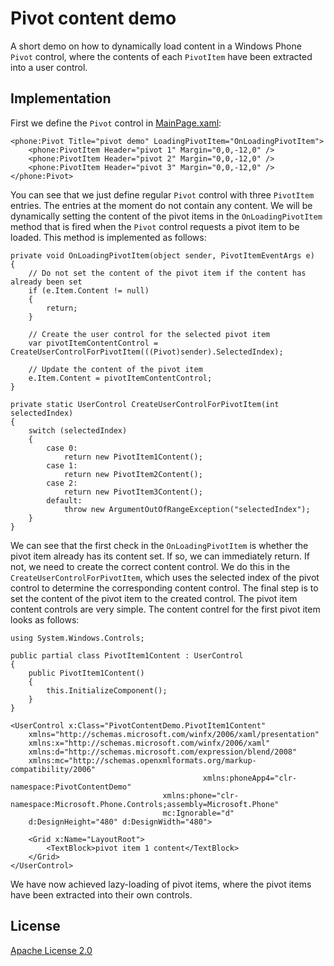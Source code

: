 # Pivot content demo
A short demo on how to dynamically load content in a Windows Phone `Pivot` control, where the contents of each `PivotItem` have been extracted into a user control.

## Implementation
First we define the `Pivot` control in [MainPage.xaml](PivotContentDemo/MainPage.xaml.cs):

    <phone:Pivot Title="pivot demo" LoadingPivotItem="OnLoadingPivotItem">
        <phone:PivotItem Header="pivot 1" Margin="0,0,-12,0" />
        <phone:PivotItem Header="pivot 2" Margin="0,0,-12,0" />
        <phone:PivotItem Header="pivot 3" Margin="0,0,-12,0" />
    </phone:Pivot> 

You can see that we just define regular `Pivot` control with three `PivotItem` entries. The entries at the moment do not contain any content. We will be dynamically setting the content of the pivot items in the `OnLoadingPivotItem` method that is fired when the `Pivot` control requests a pivot item to be loaded. This method is implemented as follows:

    private void OnLoadingPivotItem(object sender, PivotItemEventArgs e)
    {
        // Do not set the content of the pivot item if the content has already been set
        if (e.Item.Content != null)
        {
            return;
        }

        // Create the user control for the selected pivot item
        var pivotItemContentControl = CreateUserControlForPivotItem(((Pivot)sender).SelectedIndex);

        // Update the content of the pivot item
        e.Item.Content = pivotItemContentControl;
    }

    private static UserControl CreateUserControlForPivotItem(int selectedIndex)
    {
        switch (selectedIndex)
        {
            case 0:
                return new PivotItem1Content();
            case 1:
                return new PivotItem2Content();
            case 2:
                return new PivotItem3Content();
            default:
                throw new ArgumentOutOfRangeException("selectedIndex");
        }
    }

We can see that the first check in the `OnLoadingPivotItem` is whether the pivot item already has its content set. If so, we can immediately return. If not, we need to create the correct content control. We do this in the `CreateUserControlForPivotItem`, which uses the selected index of the pivot control to determine the corresponding content control. The final step is to set the content of the pivot item to the created control. The pivot item content controls are very simple. The content contrel for the first pivot item looks as follows:

    using System.Windows.Controls;

    public partial class PivotItem1Content : UserControl
    {
        public PivotItem1Content()
        {
            this.InitializeComponent();
        }
    }

    <UserControl x:Class="PivotContentDemo.PivotItem1Content"
        xmlns="http://schemas.microsoft.com/winfx/2006/xaml/presentation"
        xmlns:x="http://schemas.microsoft.com/winfx/2006/xaml"
        xmlns:d="http://schemas.microsoft.com/expression/blend/2008"
        xmlns:mc="http://schemas.openxmlformats.org/markup-compatibility/2006"
                                               xmlns:phoneApp4="clr-namespace:PivotContentDemo"
                                      xmlns:phone="clr-namespace:Microsoft.Phone.Controls;assembly=Microsoft.Phone"
                                      mc:Ignorable="d"
        d:DesignHeight="480" d:DesignWidth="480">
    
        <Grid x:Name="LayoutRoot">
            <TextBlock>pivot item 1 content</TextBlock>
        </Grid>
    </UserControl>

We have now achieved lazy-loading of pivot items, where the pivot items have been extracted into their own controls.

## License
[Apache License 2.0](LICENSE.md)